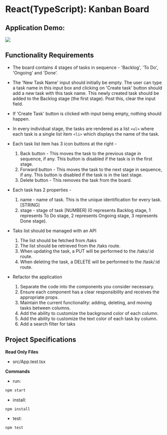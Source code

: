 # React(TypeScript): Kanban Board

## Application Demo:

![](https://hrcdn.net/s3_pub/istreet-assets/97621WK8mbCIlXh5p8aedw/kanban-medium.gif)

## Functionality Requirements

- The board contains 4 stages of tasks in sequence - 'Backlog', 'To Do', 'Ongoing' and 'Done'.

- The 'New Task Name' input should initially be empty. The user can type a task name in this input box and clicking on 'Create task' button should add a new task with this task name. This newly created task should be added to the Backlog stage (the first stage). Post this, clear the input field.

- If 'Create Task' button is clicked with input being empty, nothing should happen.

- In every individual stage, the tasks are rendered as a list `<ul>` where each task is a single list item `<li>` which displays the name of the task.
    
- Each task list item has 3 icon buttons at the right -
    1. Back button - This moves the task to the previous stage in sequence, if any. This button is disabled if the task is in the first stage.
    2. Forward button - This moves the task to the next stage in sequence, if any. This button is disabled if the task is in the last stage.
    3. Delete button - This removes the task from the board.

- Each task has 2 properties -
    1. name - name of task. This is the unique identification for every task. [STRING] 
    2. stage - stage of task [NUMBER] (0 represents Backlog stage, 1 represents To Do stage, 2 represents Ongoing stage, 3 represents Done stage).

- Taks list should be managed with an API
    1. The list should be fetched from /taks
    2. The list should be retrieved from the /taks route.
    3. When updating the task, a PUT will be performed to the /taks/:id route.
    4. When deleting the task, a DELETE will be performed to the /task/:id route.

- Refactor the application
    1. Separate the code into the components you consider necessary.
    2. Ensure each component has a clear responsibility and receives the appropriate props.
    3. Maintain the current functionality: adding, deleting, and moving tasks between columns.
    4. Add the ability to customize the background color of each column.
    5. Add the ability to customize the text color of each task by column.
    6. Add a search filter for taks

## Project Specifications

**Read Only Files**
- src/App.test.tsx

**Commands**
- run: 
```bash
npm start
```
- install: 
```bash
npm install
```
- test: 
```bash
npm test
```
